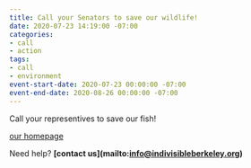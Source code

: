 ```yaml
---
title: Call your Senators to save our wildlife!
date: 2020-07-23 14:19:00 -07:00
categories:
- call
- action
tags:
- call
- environment
event-start-date: 2020-07-23 00:00:00 -07:00
event-end-date: 2020-08-26 00:00:00 -07:00
---
```


Call your representives to save our fish!

[our homepage](https://indivisibleberkeley.org)

Need help?  **\[contact us\](mailto:info@indivisibleberkeley.org)**
